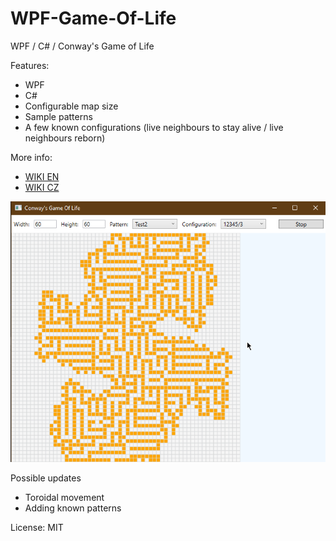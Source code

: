 # WPF-Game-Of-Life
WPF / C# / Conway's Game of Life

Features:
- WPF
- C#
- Configurable map size
- Sample patterns
- A few known configurations (live neighbours to stay alive / live neighbours reborn)


More info:
- [WIKI EN](https://en.wikipedia.org/wiki/Conway%27s_Game_of_Life)
- [WIKI CZ](https://cs.wikipedia.org/wiki/Hra_%C5%BEivota)

![Alt text](doc/cgol1.png?raw=true "Title")


Possible updates
- Toroidal movement
- Adding known patterns

License: MIT